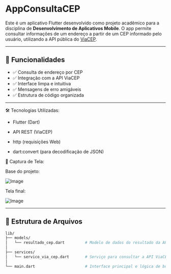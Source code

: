 # AppConsultaCEP

Este é um aplicativo Flutter desenvolvido como projeto acadêmico para a disciplina de **Desenvolvimento de Aplicativos Mobile**. O app permite consultar informações de um endereço a partir de um CEP informado pelo usuário, utilizando a API pública do [ViaCEP](https://viacep.com.br/).

---

## 🚀 Funcionalidades

- ✅ Consulta de endereço por CEP
- ✅ Integração com a API ViaCEP
- ✅ Interface limpa e intuitiva
- ✅ Mensagens de erro amigáveis
- ✅ Estrutura de código organizada

---

🛠️ Tecnologias Utilizadas:

- Flutter (Dart)

- API REST (ViaCEP)

- http (requisições Web)

- dart:convert (para decodificação de JSON)

📸 Captura de Tela:

Base do projeto:

![Image](https://github.com/user-attachments/assets/a5f86c3c-b665-452f-ade7-f1f488b59125)

Tela final:

![Image](https://github.com/user-attachments/assets/df3bddf6-b100-4bfd-9ef4-8cc1771f1519)

---

## 🧱 Estrutura de Arquivos

```bash
lib/
├── models/
│   └── resultado_cep.dart         # Modelo de dados do resultado da API
│
├── services/
│   └── servico_via_cep.dart       # Serviço para consultar a API ViaCEP
│
└── main.dart                      # Interface principal e lógica de busca

